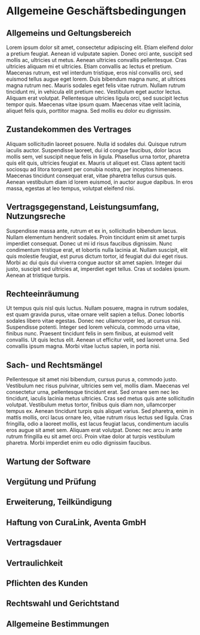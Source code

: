 # Allgemeine Geschäftsbedingungen

## Allgemeins und Geltungsbereich
Lorem ipsum dolor sit amet, consectetur adipiscing elit. Etiam eleifend dolor a pretium feugiat. Aenean id vulputate sapien. Donec orci ante, suscipit sed mollis ac, ultricies ut metus. Aenean ultricies convallis pellentesque. Cras ultricies aliquam mi et ultricies. Etiam convallis ac lectus et pretium. Maecenas rutrum, est vel interdum tristique, eros nisl convallis orci, sed euismod tellus augue eget lorem. Duis bibendum magna nunc, at ultrices magna rutrum nec. Mauris sodales eget felis vitae rutrum. Nullam rutrum tincidunt mi, in vehicula elit pretium nec. Vestibulum eget auctor lectus. Aliquam erat volutpat. Pellentesque ultricies ligula orci, sed suscipit lectus tempor quis. Maecenas vitae ipsum quam. Maecenas vitae velit lacinia, aliquet felis quis, porttitor magna. Sed mollis eu dolor eu dignissim.

## Zustandekommen des Vertrages
Aliquam sollicitudin laoreet posuere. Nulla id sodales dui. Quisque rutrum iaculis auctor. Suspendisse laoreet, dui id congue faucibus, dolor lacus mollis sem, vel suscipit neque felis in ligula. Phasellus urna tortor, pharetra quis elit quis, ultricies feugiat ex. Mauris ut aliquet est. Class aptent taciti sociosqu ad litora torquent per conubia nostra, per inceptos himenaeos. Maecenas tincidunt consequat erat, vitae pharetra tellus cursus quis. Aenean vestibulum diam id lorem euismod, in auctor augue dapibus. In eros massa, egestas at leo tempus, volutpat eleifend nisi.

## Vertragsgegenstand, Leistungsumfang, Nutzungsreche
Suspendisse massa ante, rutrum et ex in, sollicitudin bibendum lacus. Nullam elementum hendrerit sodales. Proin tincidunt enim sit amet turpis imperdiet consequat. Donec ut mi id risus faucibus dignissim. Nunc condimentum tristique erat, et lobortis nulla lacinia at. Nullam suscipit, elit quis molestie feugiat, est purus dictum tortor, id feugiat dui dui eget risus. Morbi ac dui quis dui viverra congue auctor sit amet sapien. Integer dui justo, suscipit sed ultricies at, imperdiet eget tellus. Cras ut sodales ipsum. Aenean at tristique turpis.

## Rechteeinräumung
Ut tempus quis nisl quis luctus. Nullam posuere, magna in rutrum sodales, est quam gravida purus, vitae ornare velit sapien a tellus. Donec lobortis sodales libero vitae egestas. Donec nec ullamcorper leo, at cursus nisi. Suspendisse potenti. Integer sed lorem vehicula, commodo urna vitae, finibus nunc. Praesent tincidunt felis in sem finibus, at euismod velit convallis. Ut quis lectus elit. Aenean ut efficitur velit, sed laoreet urna. Sed convallis ipsum magna. Morbi vitae luctus sapien, in porta nisi.

## Sach- und Rechtsmängel
Pellentesque sit amet nisi bibendum, cursus purus a, commodo justo. Vestibulum nec risus pulvinar, ultricies sem vel, mollis diam. Maecenas vel consectetur urna, pellentesque tincidunt erat. Sed ornare sem nec leo tincidunt, iaculis lacinia metus ultricies. Cras sed metus quis ante sollicitudin volutpat. Vestibulum metus tortor, finibus quis diam non, ullamcorper tempus ex. Aenean tincidunt turpis quis aliquet varius. Sed pharetra, enim in mattis mollis, orci lacus ornare leo, vitae rutrum risus lectus sed ligula. Cras fringilla, odio a laoreet mollis, est lacus feugiat lacus, condimentum iaculis eros augue sit amet sem. Aliquam erat volutpat. Donec nec arcu in ante rutrum fringilla eu sit amet orci. Proin vitae dolor at turpis vestibulum pharetra. Morbi imperdiet enim eu odio dignissim faucibus.

## Wartung der Software

## Vergütung und Prüfung

## Erweiterung, Teilkündigung

## Haftung von CuraLink, Aventa GmbH

## Vertragsdauer

## Vertraulichkeit

## Pflichten des Kunden

## Rechtswahl und Gerichtstand

## Allgemeine Bestimmungen
